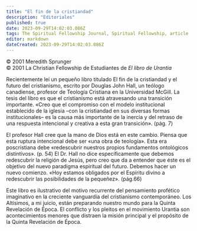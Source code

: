 ```yaml
---
title: "El fin de la cristiandad"
description: "Editoriales"
published: true
date: 2023-09-29T14:02:03.086Z
tags: The Spiritual Fellowship Journal, Spiritual Fellowship, article
editor: markdown
dateCreated: 2023-09-29T14:02:03.086Z
---
```


<p class="v-card v-sheet theme--light grey lighten-3 px-2">© 2001 Meredith Sprunger<br>© 2001 La Christian Fellowship de Estudiantes de <i>El libro de Urantia</i></p>


Recientemente leí un pequeño libro titulado El fin de la cristiandad y el futuro del cristianismo, escrito por Douglas John Hall, un teólogo canadiense, profesor de Teología Cristiana en la Universidad McGill. La tesis del libro es que el cristianismo está atravesando una transición importante. «Creo que el compromiso con el modelo institucional establecido de la iglesia –con la cristiandad en sus diversas formas institucionales– es la causa más importante de la inercia y del retraso de una respuesta intencional y creativa a esta gran transición». (pág. 7)

El profesor Hall cree que la mano de Dios está en este cambio. Piensa que esta ruptura intencional debe ser «una obra de teología». Esta era poscristiana debe «redescubrir nuestros propios fundamentos ontológicos distintivos». (p. 54) El Dr. Hall no dice específicamente que debemos redescubrir la religión de Jesús, pero creo que da a entender que éste es el objetivo del nuevo paradigma espiritual del futuro. Debemos hacer un nuevo comienzo. «Hoy estamos obligados por el Espíritu divino a redescubrir las posibilidades de la pequeñez». (pág.66)

Este libro es ilustrativo del motivo recurrente del pensamiento profético imaginativo en la creciente vanguardia del cristianismo contemporáneo. Los Altísimos, a mi juicio, están preparando nuestro mundo para la Quinta Revelación de Época. El conflicto y los pleitos en el movimiento Urantia son acontecimientos menores que distraen la misión principal y el propósito de la Quinta Revelación de Época.

